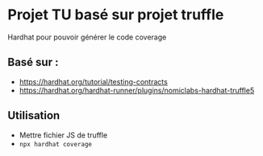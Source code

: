# Projet TU basé sur projet truffle

Hardhat pour pouvoir générer le code coverage

## Basé sur :
- https://hardhat.org/tutorial/testing-contracts
- https://hardhat.org/hardhat-runner/plugins/nomiclabs-hardhat-truffle5

## Utilisation
- Mettre fichier JS de truffle
- `npx hardhat coverage`